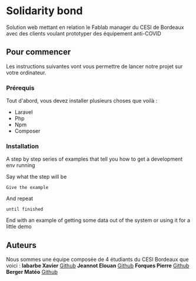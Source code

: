 # Solidarity bond

Solution web mettant en relation le Fablab manager du CESI de Bordeaux avec des clients voulant prototyper des équipement anti-COVID

## Pour commencer

Les instructions suivantes vont vous permettre de lancer notre projet sur votre ordinateur.

### Prérequis

Tout d'abord, vous devez installer plusieurs choses que voilà :
- Laravel
- Php
- Npm
- Composer


### Installation

A step by step series of examples that tell you how to get a development env running

Say what the step will be

```
Give the example
```

And repeat

```
until finished
```

End with an example of getting some data out of the system or using it for a little demo



## Auteurs
Nous sommes une équipe composée de 4 étudiants du CESI Bordeaux que voici :
**labarbe Xavier** [Github](https://github.com/Xavier-Labarbe)
**Jeannot Elouan** [Github](https://github.com/elouanj)
**Forques Pierre** [Github](https://github.com/PierroCesi)
**Berger Matéo** [Github](https://github.com/matheoberger)
